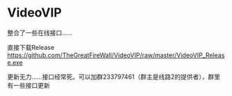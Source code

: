 # VideoVIP
整合了一些在线接口……

直接下载Release https://github.com/TheGreatFireWall/VideoVIP/raw/master/VideoVIP_Release.exe

更新无力……接口经常死。可以加群233797461（群主是线路2的提供者），群里有一些接口更新
